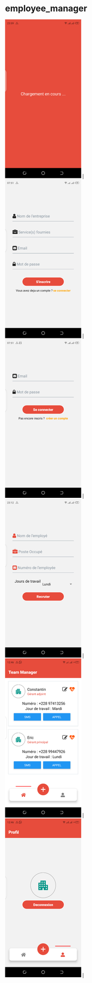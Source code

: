 # employee_manager

<img src="https://github.com/lewenbach228/employee_manager/blob/master/screenshots/Screenshot_20220309-235937.png" width="250"> |
<img src="https://github.com/lewenbach228/employee_manager/blob/master/screenshots/Screenshot_20220310-075111.png" width="250"> |
<img src="https://github.com/lewenbach228/employee_manager/blob/master/screenshots/Screenshot_20220310-075129.png" width="250"> |
<img src="https://github.com/lewenbach228/employee_manager/blob/master/screenshots/Screenshot_20220224-231216.png" width="250"> | 
<img src="https://github.com/lewenbach228/employee_manager/blob/master/screenshots/Screenshot_20220301-124609.png" width="250"> |
<img src="https://github.com/lewenbach228/employee_manager/blob/master/screenshots/Screenshot_20220301-124626.png" width="250"> |
